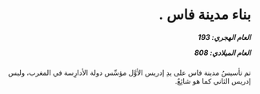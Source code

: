 <h1 dir="rtl">بناء مدينة فاس .</h1>

<h5 dir="rtl">العام الهجري:  193

العام الميلادي: 808

</h5>

<p dir="rtl">تم تأسيسُ مدينة فاس على يدِ إدريس الأوَّل مؤسِّس دولة الأدارِسة في المغرب، وليس إدريس الثاني كما هو شائِعٌ.</p></br>
